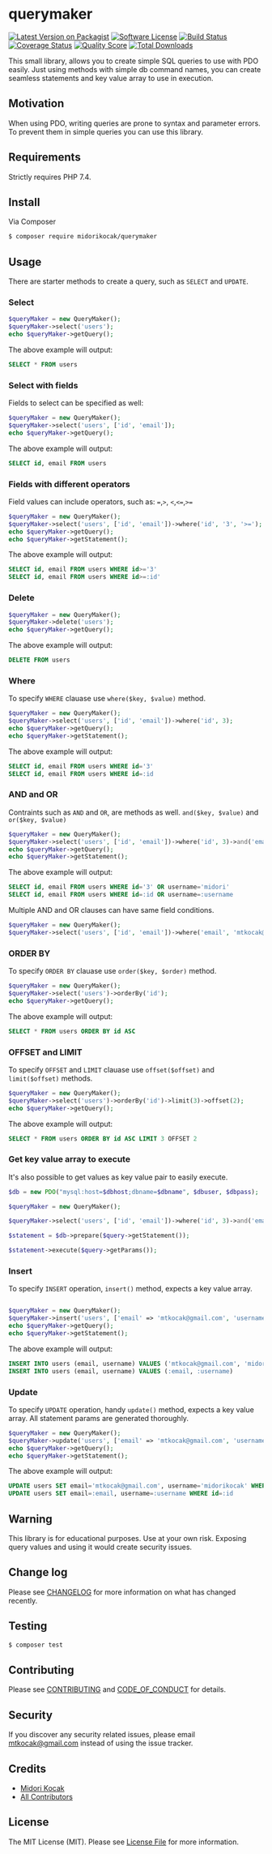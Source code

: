 # querymaker

[![Latest Version on Packagist][ico-version]][link-packagist]
[![Software License][ico-license]](LICENSE.md)
[![Build Status][ico-travis]][link-travis]
[![Coverage Status][ico-scrutinizer]][link-scrutinizer]
[![Quality Score][ico-code-quality]][link-code-quality]
[![Total Downloads][ico-downloads]][link-downloads]


This small library, allows you to create simple SQL queries to use with PDO easily. Just using methods with simple db command names, you can create seamless statements and key value array to use in execution.

## Motivation

When using PDO, writing queries are prone to syntax and parameter errors. To prevent them in simple queries you can use this library. 

## Requirements

Strictly requires PHP 7.4.

## Install

Via Composer

``` bash
$ composer require midorikocak/querymaker
```

## Usage

There are starter methods to create a query, such as `SELECT` and `UPDATE`. 

### Select

```php
$queryMaker = new QueryMaker();
$queryMaker->select('users');
echo $queryMaker->getQuery();
```

The above example will output:

``` sql
SELECT * FROM users
```

### Select with fields
Fields to select can be specified as well:

```php
$queryMaker = new QueryMaker();
$queryMaker->select('users', ['id', 'email']);
echo $queryMaker->getQuery();
```

The above example will output:

``` sql
SELECT id, email FROM users
```

### Fields with different operators

Field values can include operators, such as: `=`,`>`, `<`,`<=`,`>=`

```php
$queryMaker = new QueryMaker();
$queryMaker->select('users', ['id', 'email'])->where('id', '3', '>=');
echo $queryMaker->getQuery();
echo $queryMaker->getStatement();
```

The above example will output:

``` sql
SELECT id, email FROM users WHERE id>='3'
SELECT id, email FROM users WHERE id>=:id' 
```

### Delete

```php
$queryMaker = new QueryMaker();
$queryMaker->delete('users');
echo $queryMaker->getQuery();
```

The above example will output:

``` sql
DELETE FROM users
```

### Where 

To specify `WHERE` clauase use  `where($key, $value)` method.

```php
$queryMaker = new QueryMaker();
$queryMaker->select('users', ['id', 'email'])->where('id', 3);
echo $queryMaker->getQuery();
echo $queryMaker->getStatement();
```

The above example will output:

``` sql
SELECT id, email FROM users WHERE id='3'
SELECT id, email FROM users WHERE id=:id
```

### AND and OR 

Contraints such as `AND` and `OR`, are methods as well. `and($key, $value)` and `or($key, $value)`

```php
$queryMaker = new QueryMaker();
$queryMaker->select('users', ['id', 'email'])->where('id', 3)->and('email', 'mtkocak@gmail.com')->or('username', 'midori');
echo $queryMaker->getQuery();
echo $queryMaker->getStatement();
```

The above example will output:

``` sql
SELECT id, email FROM users WHERE id='3' OR username='midori'
SELECT id, email FROM users WHERE id=:id OR username=:username
```

Multiple AND and OR clauses can have same field conditions.

```php
$queryMaker = new QueryMaker();
$queryMaker->select('users', ['id', 'email'])->where('email', 'mtkocak@gmail.com')->and('id', '>3')->and('id', '<5');
```

### ORDER BY 

To specify `ORDER BY` clauase use  `order($key, $order)` method.

```php
$queryMaker = new QueryMaker();
$queryMaker->select('users')->orderBy('id');
echo $queryMaker->getQuery();

```

The above example will output:

``` sql
SELECT * FROM users ORDER BY id ASC
```

### OFFSET and LIMIT 

To specify `OFFSET` and `LIMIT` clauase use  `offset($offset)` and `limit($offset)` methods.

```php
$queryMaker = new QueryMaker();
$queryMaker->select('users')->orderBy('id')->limit(3)->offset(2);
echo $queryMaker->getQuery();
```

The above example will output:

``` sql
SELECT * FROM users ORDER BY id ASC LIMIT 3 OFFSET 2
```

### Get key value array to execute

It's also possible to get values as key value pair to easily execute.

```php
$db = new PDO("mysql:host=$dbhost;dbname=$dbname", $dbuser, $dbpass);

$queryMaker = new QueryMaker();

$queryMaker->select('users', ['id', 'email'])->where('id', 3)->and('email', 'mtkocak@gmail.com')->or('username', 'midori');

$statement = $db->prepare($query->getStatement());

$statement->execute($query->getParams());
```

### Insert 

To specify `INSERT` operation,  `insert()` method, expects a key value array.

```php

$queryMaker = new QueryMaker();
$queryMaker->insert('users', ['email' => 'mtkocak@gmail.com', 'username' => 'midorikocak']);
echo $queryMaker->getQuery();
echo $queryMaker->getStatement();
```

The above example will output:

``` sql
INSERT INTO users (email, username) VALUES ('mtkocak@gmail.com', 'midorikocak')
INSERT INTO users (email, username) VALUES (:email, :username)
```


### Update 

To specify `UPDATE` operation, handy `update()` method, expects a key value array. All statement params are generated thoroughly. 

```php
$queryMaker = new QueryMaker();
$queryMaker->update('users', ['email' => 'mtkocak@gmail.com', 'username' => 'midorikocak'])->where('id', 3);
echo $queryMaker->getQuery();
echo $queryMaker->getStatement();
```

The above example will output:

``` sql
UPDATE users SET email='mtkocak@gmail.com', username='midorikocak' WHERE id='3'
UPDATE users SET email=:email, username=:username WHERE id=:id
```


## Warning

This library is for educational purposes. Use at your own risk. Exposing query values and using it would create security issues. 

## Change log

Please see [CHANGELOG](CHANGELOG.md) for more information on what has changed recently.

## Testing

``` bash
$ composer test
```

## Contributing

Please see [CONTRIBUTING](CONTRIBUTING.md) and [CODE_OF_CONDUCT](CODE_OF_CONDUCT.md) for details.

## Security

If you discover any security related issues, please email mtkocak@gmail.com instead of using the issue tracker.

## Credits

- [Midori Kocak][link-author]
- [All Contributors][link-contributors]

## License

The MIT License (MIT). Please see [License File](LICENSE.md) for more information.

[ico-version]: https://img.shields.io/packagist/v/midorikocak/querymaker.svg?style=flat-square
[ico-license]: https://img.shields.io/badge/license-MIT-brightgreen.svg?style=flat-square
[ico-travis]: https://img.shields.io/travis/midorikocak/querymaker/master.svg?style=flat-square
[ico-scrutinizer]: https://img.shields.io/scrutinizer/coverage/g/midorikocak/querymaker.svg?style=flat-square
[ico-code-quality]: https://img.shields.io/scrutinizer/g/midorikocak/querymaker.svg?style=flat-square
[ico-downloads]: https://img.shields.io/packagist/dt/midorikocak/querymaker.svg?style=flat-square

[link-packagist]: https://packagist.org/packages/midorikocak/querymaker
[link-travis]: https://travis-ci.org/midorikocak/querymaker
[link-scrutinizer]: https://scrutinizer-ci.com/g/midorikocak/querymaker/code-structure
[link-code-quality]: https://scrutinizer-ci.com/g/midorikocak/querymaker
[link-downloads]: https://packagist.org/packages/midorikocak/querymaker
[link-author]: https://github.com/midorikocak
[link-contributors]: ../../contributors
